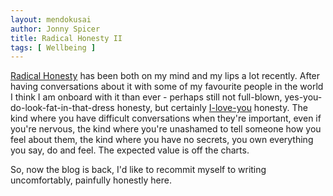 ```yaml
---
layout: mendokusai
author: Jonny Spicer
title: Radical Honesty II
tags: [ Wellbeing ]
---
```

[Radical Honesty](/mendokusai/2017/10/17/radical-honesty) has been both on my mind and my lips a lot recently. After having conversations about it with some of my favourite people in the world I think I am onboard with it than ever - perhaps
still not full-blown, yes-you-do-look-fat-in-that-dress honesty, but certainly [I-love-you](/mendokusai/2019/05/03/i-love-you-ii) honesty. The kind where you have difficult conversations when they're important,
even if you're nervous, the kind where you're unashamed to tell someone how you feel about them, the kind where you have no secrets, you own everything you say, do and feel. The expected value is off the charts.

So, now the blog is back, I'd like to recommit myself to writing uncomfortably, painfully honestly here.
